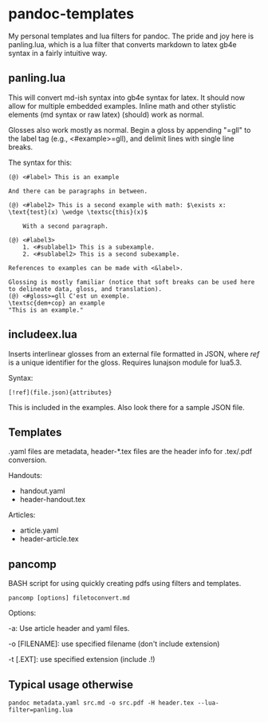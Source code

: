 # pandoc-templates

My personal templates and lua filters for pandoc. The pride and joy here is panling.lua, which is a lua filter that converts markdown to latex gb4e syntax in a fairly intuitive way.

## panling.lua

This will convert md-ish syntax into gb4e syntax for latex. It should now allow for multiple embedded examples. Inline math and other stylistic elements (md syntax or raw latex) (should) work as normal.

Glosses also work mostly as normal. Begin a gloss by appending "=gll" to the label tag (e.g., <#example>=gll), and delimit lines with single line breaks.

The syntax for this:

    (@) <#label> This is an example

    And there can be paragraphs in between.

    (@) <#label2> This is a second example with math: $\exists x: \text{test}(x) \wedge \textsc{this}(x)$

        With a second paragraph.

    (@) <#label3>
        1. <#sublabel1> This is a subexample.
        2. <#sublabel2> This is a second subexample.

    References to examples can be made with <&label>.

    Glossing is mostly familiar (notice that soft breaks can be used here to delineate data, gloss, and translation).
    (@) <#gloss>=gll C'est un exemple.
    \textsc{dem+cop} an example
    "This is an example."

## includeex.lua

Inserts interlinear glosses from an external file formatted in JSON, where *ref* is a unique identifier for the gloss. Requires lunajson module for lua5.3.

Syntax:

    [!ref](file.json){attributes}

This is included in the examples. Also look there for a sample JSON file.

## Templates
.yaml files are metadata, header-\*.tex files are the header info for .tex/.pdf conversion.

Handouts:
+ handout.yaml
+ header-handout.tex

Articles:
+ article.yaml
+ header-article.tex

## pancomp

BASH script for using quickly creating pdfs using filters and templates.

    pancomp [options] filetoconvert.md

Options:

-a: Use article header and yaml files.

-o [FILENAME]: use specified filename (don't include extension)

-t [.EXT]: use specified extension (include .!)  

## Typical usage otherwise

    pandoc metadata.yaml src.md -o src.pdf -H header.tex --lua-filter=panling.lua
